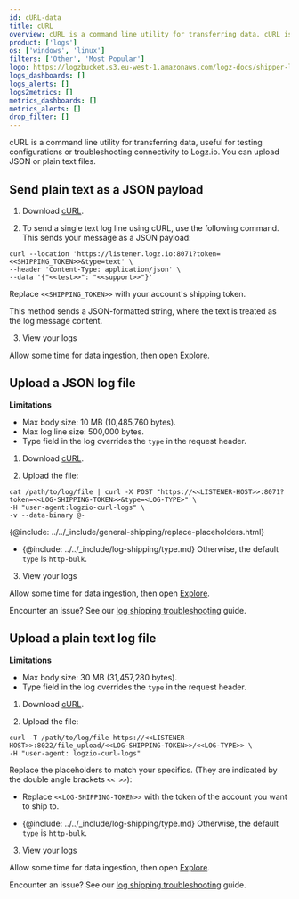 ```yaml
---
id: cURL-data
title: cURL
overview: cURL is a command line utility for transferring data. cURL is a quick and easy way to test your configuration or troubleshoot your connectivity to Logz.io.
product: ['logs']
os: ['windows', 'linux']
filters: ['Other', 'Most Popular']
logo: https://logzbucket.s3.eu-west-1.amazonaws.com/logz-docs/shipper-logos/curl.svg
logs_dashboards: []
logs_alerts: []
logs2metrics: []
metrics_dashboards: []
metrics_alerts: []
drop_filter: []
---
```



 

cURL is a command line utility for transferring data, useful for testing configurations or troubleshooting connectivity to Logz.io. You can upload JSON or plain text files. 

## Send plain text as a JSON payload

1. Download [cURL](https://curl.haxx.se/download.html).

2. To send a single text log line using cURL, use the following command. This sends your message as a JSON payload:

```shell
curl --location 'https://listener.logz.io:8071?token=<<SHIPPING_TOKEN>>&type=text' \
--header 'Content-Type: application/json' \
--data '{"<<test>>": "<<support>>"}'
```

Replace `<<SHIPPING_TOKEN>>` with your account's shipping token.

This method sends a JSON-formatted string, where the text is treated as the log message content.

3. View your logs

Allow some time for data ingestion, then open [Explore](https://app.logz.io/#/dashboard/explore).




## Upload a JSON log file

**Limitations**

* Max body size: 10 MB (10,485,760 bytes).
* Max log line size: 500,000 bytes.
* Type field in the log overrides the `type` in the request header.

1. Download [cURL](https://curl.haxx.se/download.html).

2. Upload the file:


```shell 
cat /path/to/log/file | curl -X POST "https://<<LISTENER-HOST>>:8071?token=<<LOG-SHIPPING-TOKEN>>&type=<LOG-TYPE>" \
-H "user-agent:logzio-curl-logs" \
-v --data-binary @-
```

{@include: ../../_include/general-shipping/replace-placeholders.html}

* {@include: ../../_include/log-shipping/type.md} Otherwise, the default `type` is `http-bulk`.

3. View your logs

Allow some time for data ingestion, then open [Explore](https://app.logz.io/#/dashboard/explore).

Encounter an issue? See our [log shipping troubleshooting](https://docs.logz.io/docs/user-guide/log-management/troubleshooting/log-shipping-troubleshooting/) guide.

 




## Upload a plain text log file



**Limitations**

* Max body size: 30 MB (31,457,280 bytes).
* Type field in the log overrides the `type` in the request header.


1. Download [cURL](https://curl.haxx.se/download.html).

2. Upload the file:


```shell
curl -T /path/to/log/file https://<<LISTENER-HOST>>:8022/file_upload/<<LOG-SHIPPING-TOKEN>>/<<LOG-TYPE>> \
-H "user-agent: logzio-curl-logs"
```

Replace the placeholders to match your specifics. (They are indicated by the double angle brackets `<< >>`):

* Replace `<<LOG-SHIPPING-TOKEN>>` with the token of the account you want to ship to.

* {@include: ../../_include/log-shipping/type.md} Otherwise, the default `type` is `http-bulk`.

3. View your logs

Allow some time for data ingestion, then open [Explore](https://app.logz.io/#/dashboard/explore).

Encounter an issue? See our [log shipping troubleshooting](https://docs.logz.io/docs/user-guide/log-management/troubleshooting/log-shipping-troubleshooting/) guide.

 

  